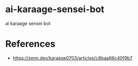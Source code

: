 # ai-karaage-sensei-bot
ai karaage sensei bot

# References
- https://zenn.dev/karaage0703/articles/c8baa66c40f9b7

